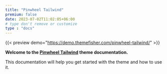 ```yaml
---
title: "Pinwheel Tailwind"
premium: false
date: 2023-07-02T11:02:05+06:00 
# type don't remove or customize
type : "docs"
---
```


{{< preview demo="https://demo.themefisher.com/pinwheel-tailwind/" >}}


**Welcome to the [Pinwheel Tailwind](https://themefisher.com/products/pinwheel-tailwind) theme documentation.**

This documentation will help you get started with the theme and how to use it. 